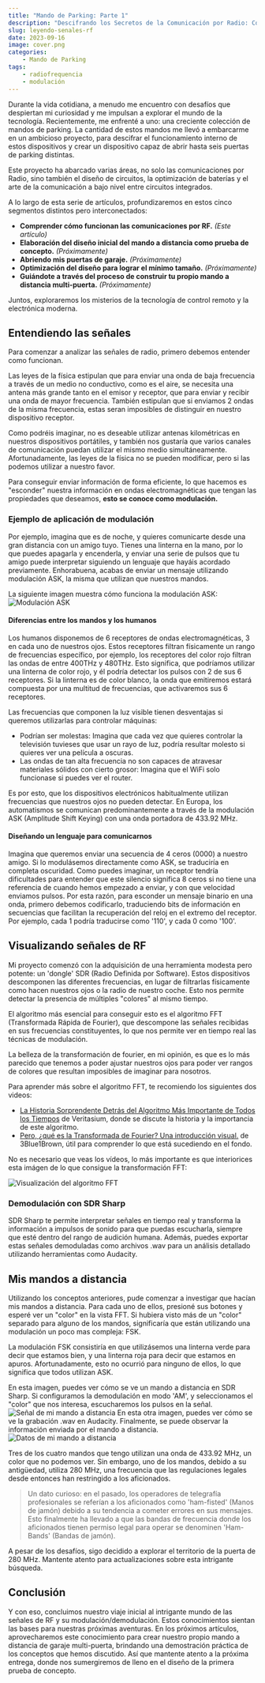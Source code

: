 ```yaml
---
title: "Mando de Parking: Parte 1"
description: "Descifrando los Secretos de la Comunicación por Radio: Cómo Aprendí a Leer Señales de Radio"
slug: leyendo-senales-rf
date: 2023-09-16
image: cover.png
categories:
    - Mando de Parking
tags:
    - radiofrequencia
    - modulación
---
```

Durante la vida cotidiana, a menudo me encuentro con desafíos que despiertan mi curiosidad y me impulsan a explorar el mundo de la tecnología. Recientemente, me enfrenté a uno: una creciente colección de mandos de parking. La cantidad de estos mandos me llevó a embarcarme en un ambicioso proyecto, para descifrar el funcionamiento interno de estos dispositivos y crear un dispositivo capaz de abrir hasta seis puertas de parking distintas.

Este proyecto ha abarcado varias áreas, no solo las comunicaciones por Radio, sino también el diseño de circuitos, la optimización de baterías y el arte de la comunicación a bajo nivel entre circuitos integrados.

A lo largo de esta serie de artículos, profundizaremos en estos cinco segmentos distintos pero interconectados:

* **Comprender cómo funcionan las comunicaciones por RF.** *(Este artículo)*
* **Elaboración del diseño inicial del mando a distancia como prueba de concepto.** *(Próximamente)*
* **Abriendo mis puertas de garaje.** *(Próximamente)*
* **Optimización del diseño para lograr el mínimo tamaño.** *(Próximamente)*
* **Guiándote a través del proceso de construir tu propio mando a distancia multi-puerta.** *(Próximamente)*

Juntos, exploraremos los misterios de la tecnología de control remoto y la electrónica moderna.

## Entendiendo las señales
Para comenzar a analizar las señales de radio, primero debemos entender como funcionan. 

Las leyes de la física estipulan que para enviar una onda de baja frecuencia a través de un medio no conductivo, como es el aire, se necesita una antena más grande tanto en el emisor y receptor, que para enviar y recibir una onda de mayor frecuencia. También estipulan que si enviamos 2 ondas de la misma frecuencia, estas seran imposibles de distinguir en nuestro dispositivo receptor. 

Como podréis imaginar, no es deseable utilizar antenas kilométricas en nuestros dispositivos portátiles, y también nos gustaría que varios canales de comunicación puedan utilizar el mismo medio simultáneamente. Afortunadamente, las leyes de la física no se pueden modificar, pero si las podemos utilizar a nuestro favor.

Para conseguir enviar información de forma eficiente, lo que hacemos es "esconder" nuestra información en ondas electromagnéticas que tengan las propiedades que deseamos, **esto se conoce como modulación.**

### Ejemplo de aplicación de modulación
Por ejemplo, imagina que es de noche, y quieres comunicarte desde una gran distancia con un amigo tuyo. Tienes una linterna en la mano, por lo que puedes apagarla y encenderla, y enviar una serie de pulsos que tu amigo puede interpretar siguiendo un lenguaje que hayáis acordado previamente. Enhorabuena, acabas de enviar un mensaje utilizando modulación ASK, la misma que utilizan que nuestros mandos.

La siguiente imagen muestra cómo funciona la modulación ASK:
![Modulación ASK](images/reading-rf-signals/ask.png)

#### Diferencias entre los mandos y los humanos
Los humanos disponemos de 6 receptores de ondas electromagnéticas, 3 en cada uno de nuestros ojos. Estos receptores filtran físicamente un rango de frecuencias específico, por ejemplo, los receptores del color rojo filtran las ondas de entre 400THz y 480THz. Esto significa, que podríamos utilizar una linterna de color rojo, y él podría detectar los pulsos con 2 de sus 6 receptores. Si la linterna es de color blanco, la onda que emitiremos estará compuesta por una multitud de frecuencias, que activaremos sus 6 receptores. 

Las frecuencias que componen la luz visible tienen desventajas si queremos utilizarlas para controlar máquinas:
* Podrían ser molestas: Imagina que cada vez que quieres controlar la televisión tuvieses que usar un rayo de luz, podría resultar molesto si quieres ver una película a oscuras.
* Las ondas de tan alta frecuencia no son capaces de atravesar materiales sólidos con cierto grosor: Imagina que el WiFi solo funcionase si puedes ver el router.

Es por esto, que los dispositivos electrónicos habitualmente utilizan frecuencias que nuestros ojos no pueden detectar.
En Europa, los automatismos se comunican predominantemente a través de la modulación ASK (Amplitude Shift Keying) con una onda portadora de 433.92 MHz.

#### Diseñando un lenguaje para comunicarnos
Imagina que queremos enviar una secuencia de 4 ceros (0000) a nuestro amigo. Si lo modulásemos directamente como ASK, se traduciría en completa oscuridad. Como puedes imaginar, un receptor tendría dificultades para entender que este silencio significa 8 ceros si no tiene una referencia de cuando hemos empezado a enviar, y con que velocidad enviamos pulsos. Por esta razón, para esconder un mensaje binario en una onda, primero debemos codificarlo, traduciendo bits de información en secuencias que facilitan la recuperación del reloj en el extremo del receptor. Por ejemplo, cada 1 podría traducirse como '110', y cada 0 como '100'.

## Visualizando señales de RF
Mi proyecto comenzó con la adquisición de una herramienta modesta pero potente: un 'dongle' SDR (Radio Definida por Software). Estos dispositivos descomponen las diferentes frecuencias, en lugar de filtrarlas físicamente como hacen nuestros ojos o la radio de nuestro coche. Esto nos permite detectar la presencia de múltiples "colores" al mismo tiempo.

El algoritmo más esencial para conseguir esto es el algoritmo FFT (Transformada Rápida de Fourier), que descompone las señales recibidas en sus frecuencias constituyentes, lo que nos permite ver en tiempo real las técnicas de modulación. 

La belleza de la transformación de fourier, en mi opinión, es que es lo más parecido que tenemos a poder ajustar nuestros ojos para poder ver rangos de colores que resultan imposibles de imaginar para nosotros.

Para aprender más sobre el algoritmo FFT, te recomiendo los siguientes dos videos:
* [La Historia Sorprendente Detrás del Algoritmo Más Importante de Todos los Tiempos](https://www.youtube.com/watch?v=nmgFG7PUHfo) de Veritasium, donde se discute la historia y la importancia de este algoritmo.
* [Pero, ¿qué es la Transformada de Fourier? Una introducción visual.](https://www.youtube.com/watch?v=spUNpyF58BY) de 3Blue1Brown, útil para comprender lo que está sucediendo en el fondo.

No es necesario que veas los vídeos, lo más importante es que interiorices esta imágen de lo que consigue la transformación FFT:

![Visualización del algoritmo FFT](images/reading-rf-signals/fft.png)

### Demodulación con SDR Sharp
SDR Sharp te permite interpretar señales en tiempo real y transforma la información a impulsos de sonido para que puedas escucharla, siempre que esté dentro del rango de audición humana. Además, puedes exportar estas señales demoduladas como archivos .wav para un análisis detallado utilizando herramientas como Audacity.

## Mis mandos a distancia
Utilizando los conceptos anteriores, pude comenzar a investigar que hacían mis mandos a distancia. Para cada uno de ellos, presioné sus botones y esperé ver un "color" en la vista FFT. Si hubiera visto más de un "color" separado para alguno de los mandos, significaría que están utilizando una modulación un poco mas compleja: FSK. 

La modulación FSK consistiría en que utilizásemos una linterna verde para decir que estamos bien, y una linterna roja para decir que estamos en apuros. Afortunadamente, esto no ocurrió para ninguno de ellos, lo que significa que todos utilizan ASK.

En esta imagen, puedes ver cómo se ve un mando a distancia en SDR Sharp. Si configuramos la demodulación en modo 'AM', y seleccionamos el "color" que nos interesa, escucharemos los pulsos en la señal.
![Señal de mi mando a distancia](images/reading-rf-signals/sdr_ask.png)
En esta otra imagen, puedes ver cómo se ve la grabación .wav en Audacity. Finalmente, se puede observar la información enviada por el mando a distancia.
![Datos de mi mando a distancia](images/reading-rf-signals/audacity.png)

Tres de los cuatro mandos que tengo utilizan una onda de 433.92 MHz, un color que no podemos ver. Sin embargo, uno de los mandos, debido a su antigüedad, utiliza 280 MHz, una frecuencia que las regulaciones legales desde entonces han restringido a los aficionados.

> Un dato curioso: en el pasado, los operadores de telegrafía profesionales se referían a los aficionados como 'ham-fisted' (Manos de jamón) debido a su tendencia a cometer errores en sus mensajes. Esto finalmente ha llevado a que las bandas de frecuencia donde los aficionados tienen permiso legal para operar se denominen 'Ham-Bands' (Bandas de jamón).

A pesar de los desafíos, sigo decidido a explorar el territorio de la puerta de 280 MHz. Mantente atento para actualizaciones sobre esta intrigante búsqueda.

## Conclusión
Y con eso, concluimos nuestro viaje inicial al intrigante mundo de las señales de RF y su modulación/demodulación. Estos conocimientos sientan las bases para nuestras próximas aventuras. En los próximos artículos, aprovecharemos este conocimiento para crear nuestro propio mando a distancia de garaje multi-puerta, brindando una demostración práctica de los conceptos que hemos discutido. Así que mantente atento a la próxima entrega, donde nos sumergiremos de lleno en el diseño de la primera prueba de concepto.